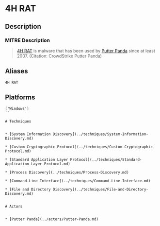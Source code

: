 
# 4H RAT

## Description

### MITRE Description

> [4H RAT](https://attack.mitre.org/software/S0065) is malware that has been used by [Putter Panda](https://attack.mitre.org/groups/G0024) since at least 2007. (Citation: CrowdStrike Putter Panda)

## Aliases

```
4H RAT
```

## Platforms

```
['Windows']
``

# Techniques


* [System Information Discovery](../techniques/System-Information-Discovery.md)

* [Custom Cryptographic Protocol](../techniques/Custom-Cryptographic-Protocol.md)
    
* [Standard Application Layer Protocol](../techniques/Standard-Application-Layer-Protocol.md)
    
* [Process Discovery](../techniques/Process-Discovery.md)
    
* [Command-Line Interface](../techniques/Command-Line-Interface.md)
    
* [File and Directory Discovery](../techniques/File-and-Directory-Discovery.md)
    

# Actors


* [Putter Panda](../actors/Putter-Panda.md)

